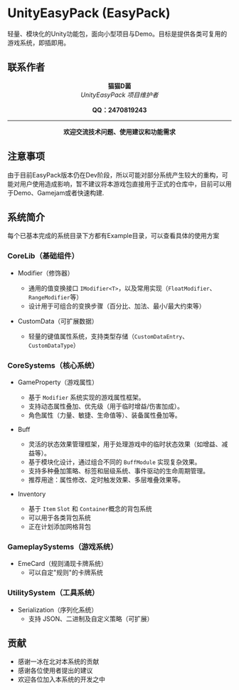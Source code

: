 # UnityEasyPack (EasyPack)

轻量、模块化的Unity功能包，面向小型项目与Demo。目标是提供各类可复用的游戏系统，即插即用。

## 联系作者

<div align="center">

**猫猫D菌**  
*UnityEasyPack 项目维护者*

**QQ：2470819243**

---

**欢迎交流技术问题、使用建议和功能需求**

</div>

## 注意事项

由于目前EasyPack版本仍在Dev阶段，所以可能对部分系统产生较大的重构，可能对用户使用造成影响，暂不建议将本游戏包直接用于正式的仓库中，目前可以用于Demo、Gamejam或者快速构建.

## 系统简介

每个已基本完成的系统目录下方都有Example目录，可以查看具体的使用方案

### CoreLib（基础组件）

- Modifier（修饰器）
  - 通用的值变换接口 `IModifier<T>`，以及常用实现（`FloatModifier`、`RangeModifier`等）
  - 设计用于可组合的变换步骤（百分比、加法、最小/最大约束等）

- CustomData（可扩展数据）
  - 轻量的键值属性系统，支持类型存储（`CustomDataEntry`、`CustomDataType`）

### CoreSystems（核心系统）
- GameProperty（游戏属性）
  - 基于 `Modifier` 系统实现的游戏属性框架。
  - 支持动态属性叠加、优先级（用于临时增益/伤害加成）。
  - 角色属性（力量、敏捷、生命值等）、装备属性叠加等。

- Buff
  - 灵活的状态效果管理框架，用于处理游戏中的临时状态效果（如增益、减益等）。
  - 基于模块化设计，通过组合不同的 `BuffModule` 实现复杂效果。
  - 支持多种叠加策略、标签和层级系统、事件驱动的生命周期管理。
  - 推荐用途：属性修改、定时触发效果、多层堆叠效果等。

- Inventory
  - 基于 `Item` `Slot` 和 `Container`概念的背包系统
  - 可以用于各类背包系统
  - 正在计划添加网格背包

### GameplaySystems（游戏系统）
- EmeCard（规则涌现卡牌系统）
  - 可以自定"规则"的卡牌系统

### UtilitySystem（工具系统）

- Serialization（序列化系统）
  - 支持 JSON、二进制及自定义策略（可扩展）


## 贡献

- 感谢一冰在北对本系统的贡献
- 感谢各位使用者提出的建议
- 欢迎各位加入本系统的开发之中





